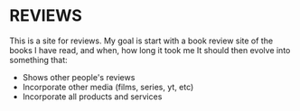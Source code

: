 # REVIEWS

This is a site for reviews. 
My goal is start with a book review site of the books I have read, and when, how long it took me 
It should then evolve into something that:
- Shows other people's reviews
- Incorporate other media (films, series, yt, etc) 
- Incorporate all products and services
